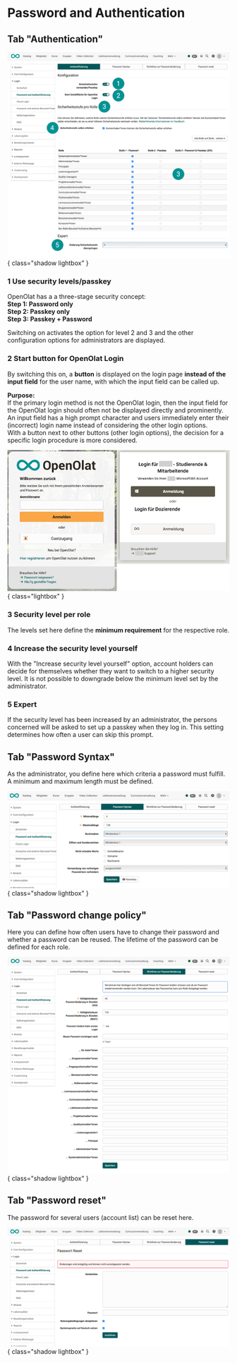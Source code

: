 # Password and Authentication

## Tab "Authentication"

![login_password_and_authentication_auth_v1_de.png](assets/login_password_and_authentication_auth_v1_de.png){ class="shadow lightbox" }

<h3>1 Use security levels/passkey</h3>

OpenOlat has a a three-stage security concept:<br>
**Step 1: Password only**<br>
**Step 2: Passkey only**<br>
**Step 3: Passkey + Password**<br>

Switching on activates the option for level 2 and 3 and the other configuration options for administrators are displayed.

<h3>2 Start button for OpenOlat Login</h3>

By switching this on, a **button** is displayed on the login page **instead of the input field** for the user name, with which the input field can be called up.

**Purpose:**<br>
If the primary login method is not the OpenOlat login, then the input field for the OpenOlat login should often not be displayed directly and prominently. An input field has a high prompt character and users immediately enter their (incorrect) login name instead of considering the other login options.<br>
With a button next to other buttons (other login options), the decision for a specific login procedure is more considered.

![login_password_and_authentication_login_v1_de.png](assets/login_password_and_authentication_login_v1_de.png){ class="lightbox" }

<h3>3 Security level per role</h3>

The levels set here define the **minimum requirement** for the respective role. 

<h3>4 Increase the security level yourself</h3>

With the "Increase security level yourself" option, account holders can decide for themselves whether they want to switch to a higher security level. It is not possible to downgrade below the minimum level set by the administrator.

<h3>5 Expert</h3>

If the security level has been increased by an administrator, the persons concerned will be asked to set up a passkey when they log in. This setting determines how often a user can skip this prompt.

## Tab "Password Syntax"

As the administrator, you define here which criteria a password must fulfill.
A minimum and maximum length must be defined.

![login_password_and_authentication_syntax_v1_de.png](assets/login_password_and_authentication_syntax_v1_de.png){ class="shadow lightbox" }

## Tab "Password change policy"

Here you can define how often users have to change their password and whether a password can be reused. The lifetime of the password can be defined for each role.

![login_password_and_authentication_pw_change_policies_v1_de.png](assets/login_password_and_authentication_pw_change_policies_v1_de.png){ class="shadow lightbox" }

## Tab "Password reset"

The password for several users (account list) can be reset here.

![login_password_and_authentication_pw_reset_v1_de.png](assets/login_password_and_authentication_pw_reset_v1_de.png){ class="shadow lightbox" }


